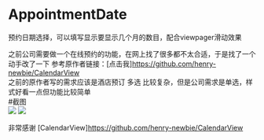 # AppointmentDate
预约日期选择，可以填写显示要显示几个月的数目，配合viewpager滑动效果


之前公司需要做一个在线预约的功能，在网上找了很多都不太合适，于是找了一个动手改了一下
参考原作者链接：[点击我]https://github.com/henry-newbie/CalendarView<br>
之前的原作者写的需求应该是酒店预订 多选 比较复杂，但是公司需求是单选，样式好看一点但功能比较简单<br>
#截图<br>
![](screenshots/demo1.png)
![](screenshots/webj2.png)

非常感谢
[CalendarView]https://github.com/henry-newbie/CalendarView
